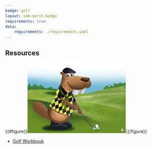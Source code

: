 ```yaml
---
badge: golf
layout: smb-merit-badge
requirements: true
data:
    requirements: ./requirements.yaml
---
```


## Resources

{{#figure}}<img src="golf-bucky.jpg" class="W(100%)" />{{/figure}}
* [Golf Workbook](golf-workbook.pdf)
